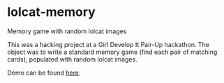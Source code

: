lolcat-memory
=============

Memory game with random lolcat images

This was a hacking project at a Girl Develop It Pair-Up hackathon. The object was to write a standard memory game (find each pair of matching cards), populated with random lolcat images.

Demo can be found [here](http://htmlpreview.github.com/?https://github.com/jenniferfrankel/lolcat-memory/blob/master/index.html "Demo").
